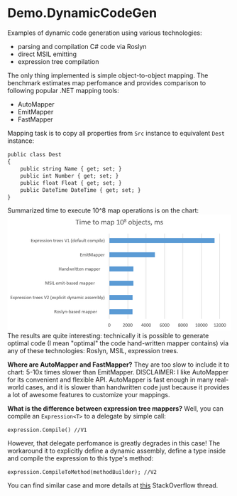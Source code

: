 # Demo.DynamicCodeGen

Examples of dynamic code generation using various technologies: 

 - parsing and compilation C# code via Roslyn
 - direct MSIL emitting
 - expression tree compilation

The only thing implemented is simple object-to-object mapping.  The benchmark estimates map perfomance and provides comparison to following popular .NET mapping tools:

 - AutoMapper 
 - EmitMapper 
 - FastMapper

Mapping task is to copy all properties from `Src` instance to equivalent `Dest` instance:
    
    public class Dest
    {
        public string Name { get; set; }
        public int Number { get; set; }
        public float Float { get; set; }
        public DateTime DateTime { get; set; }
    }
    
Summarized time to execute 10^8 map operations is on the chart:
![Alt text](/content/Chart.png?raw=true "Title")
The results are quite interesting: technically it is possible to generate optimal code (I mean "optimal" the code hand-written mapper contains) via any of these technologies: Roslyn, MSIL, expression trees.

**Where are AutoMapper and FastMapper?** They are too slow to include it to chart: 5-10x times slower than EmitMapper. DISCLAIMER: I like AutoMapper for its convenient and flexible API. AutoMapper is fast enough in many real-world cases, and it is slower than handwritten code just because it provides a lot of awesome features to customize your mappings.

**What is the difference between expression tree mappers?**
Well, you can compile an `Expression<T>` to a delegate by simple call:

    expression.Compile() //V1

However, that delegate perfomance is greatly degrades in this case! The workaround it to explicitly define a dynamic assembly, define a type inside and compile the expression to this type's method:

    expression.CompileToMethod(methodBuilder); //V2
    
You can find similar case and more details at [this](http://stackoverflow.com/questions/5053032/performance-of-compiled-to-delegate-expression) StackOverflow thread.

